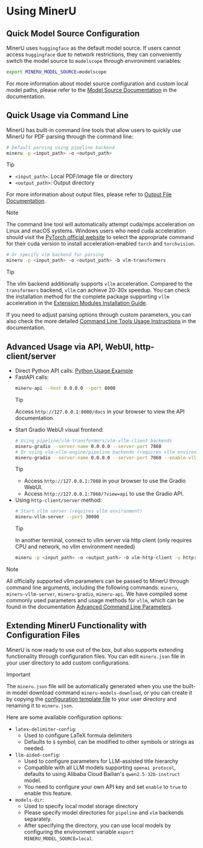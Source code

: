 # Using MinerU

## Quick Model Source Configuration
MinerU uses `huggingface` as the default model source. If users cannot access `huggingface` due to network restrictions, they can conveniently switch the model source to `modelscope` through environment variables:
```bash
export MINERU_MODEL_SOURCE=modelscope
```
For more information about model source configuration and custom local model paths, please refer to the [Model Source Documentation](./model_source.md) in the documentation.

## Quick Usage via Command Line
MinerU has built-in command line tools that allow users to quickly use MinerU for PDF parsing through the command line:
```bash
# Default parsing using pipeline backend
mineru -p <input_path> -o <output_path>
```
> [!TIP]
>- `<input_path>`: Local PDF/image file or directory
>- `<output_path>`: Output directory
>
> For more information about output files, please refer to [Output File Documentation](../reference/output_files.md).

> [!NOTE]
> The command line tool will automatically attempt cuda/mps acceleration on Linux and macOS systems. 
> Windows users who need cuda acceleration should visit the [PyTorch official website](https://pytorch.org/get-started/locally/) to select the appropriate command for their cuda version to install acceleration-enabled `torch` and `torchvision`.


```bash
# Or specify vlm backend for parsing
mineru -p <input_path> -o <output_path> -b vlm-transformers
```
> [!TIP]
> The vlm backend additionally supports `vllm` acceleration. Compared to the `transformers` backend, `vllm` can achieve 20-30x speedup. You can check the installation method for the complete package supporting `vllm` acceleration in the [Extension Modules Installation Guide](../quick_start/extension_modules.md).

If you need to adjust parsing options through custom parameters, you can also check the more detailed [Command Line Tools Usage Instructions](./cli_tools.md) in the documentation.

## Advanced Usage via API, WebUI, http-client/server

- Direct Python API calls: [Python Usage Example](https://github.com/opendatalab/MinerU/blob/master/demo/demo.py)
- FastAPI calls:
  ```bash
  mineru-api --host 0.0.0.0 --port 8000
  ```
  >[!TIP]
  >Access `http://127.0.0.1:8000/docs` in your browser to view the API documentation.
- Start Gradio WebUI visual frontend:
  ```bash
  # Using pipeline/vlm-transformers/vlm-vllm-client backends
  mineru-gradio --server-name 0.0.0.0 --server-port 7860
  # Or using vlm-vllm-engine/pipeline backends (requires vllm environment)
  mineru-gradio --server-name 0.0.0.0 --server-port 7860 --enable-vllm-engine true
  ```
  >[!TIP]
  >
  >- Access `http://127.0.0.1:7860` in your browser to use the Gradio WebUI.
  >- Access `http://127.0.0.1:7860/?view=api` to use the Gradio API.
- Using `http-client/server` method:
  ```bash
  # Start vllm server (requires vllm environment)
  mineru-vllm-server --port 30000
  ``` 
  >[!TIP]
  >In another terminal, connect to vllm server via http client (only requires CPU and network, no vllm environment needed)
  > ```bash
  > mineru -p <input_path> -o <output_path> -b vlm-http-client -u http://127.0.0.1:30000
  > ```

> [!NOTE]
> All officially supported vllm parameters can be passed to MinerU through command line arguments, including the following commands: `mineru`, `mineru-vllm-server`, `mineru-gradio`, `mineru-api`.
> We have compiled some commonly used parameters and usage methods for `vllm`, which can be found in the documentation [Advanced Command Line Parameters](./advanced_cli_parameters.md).

## Extending MinerU Functionality with Configuration Files

MinerU is now ready to use out of the box, but also supports extending functionality through configuration files. You can edit `mineru.json` file in your user directory to add custom configurations.  

>[!IMPORTANT]
>The `mineru.json` file will be automatically generated when you use the built-in model download command `mineru-models-download`, or you can create it by copying the [configuration template file](https://github.com/opendatalab/MinerU/blob/master/mineru.template.json) to your user directory and renaming it to `mineru.json`.  

Here are some available configuration options:  

- `latex-delimiter-config`: 
  * Used to configure LaTeX formula delimiters
  * Defaults to `$` symbol, can be modified to other symbols or strings as needed.
- `llm-aided-config`:
  * Used to configure parameters for LLM-assisted title hierarchy
  * Compatible with all LLM models supporting `openai protocol`, defaults to using Alibaba Cloud Bailian's `qwen2.5-32b-instruct` model. 
  * You need to configure your own API key and set `enable` to `true` to enable this feature.
- `models-dir`: 
  * Used to specify local model storage directory
  * Please specify model directories for `pipeline` and `vlm` backends separately.
  * After specifying the directory, you can use local models by configuring the environment variable `export MINERU_MODEL_SOURCE=local`.

